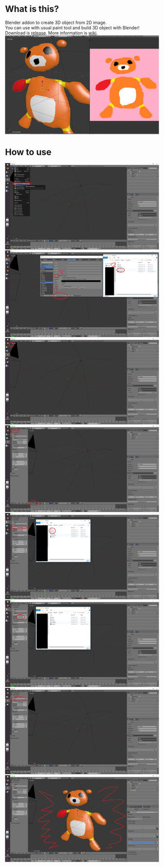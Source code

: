 # What is this?
Blender addon to create 3D object from 2D image.  
You can use with usual paint tool and build 3D object with Blender!  
Download is [release](https://github.com/rn9dfj3/love2d3d/releases). 
More information is [wiki](https://github.com/rn9dfj3/love2d3d/wiki).
![3D model from 2D image](./image1.png)
# How to use
![Click User Preferense](./image2.png)
![Install love2d3d.py](./image3.png)
![Click tool shelf](./image4.png)
![Search Love2D3D](./image5.png)
![Open images](./image6.png)
![Set the images](./image7.png)
![Click Create](./image8.png)
![Excellent!!!](./image9.png)  
